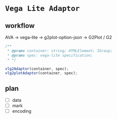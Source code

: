 # `Vega Lite Adaptor`

## workflow

AVA -> vega-lite -> g2plot-option-json -> G2Plot / G2

```ts
/**
 * @prams container: string; HTMLElement; IGroup;
 * @prams spec: vega-lite specification;
 * */

vlg2Adaptor(container, spec);
vlg2plotAdaptor(container, spec);
```

## plan

- [ ] data
- [ ] mark
- [ ] encoding
